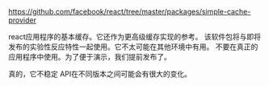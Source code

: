 https://github.com/facebook/react/tree/master/packages/simple-cache-provider

react应用程序的基本缓存。它还作为更高级缓存实现的参考。
该软件包将与即将发布的实验性反应特性一起使用。它不太可能在其他环境中有用。
不要在真正的应用程序中使用。为了便于演示，我们提前发布了。

真的，它不稳定
API在不同版本之间可能会有很大的变化。